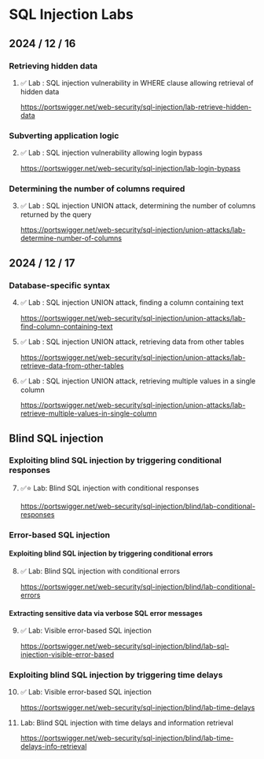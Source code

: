# SQL Injection Labs

## 2024 / 12 / 16

### Retrieving hidden data

1. ✅ Lab : SQL injection vulnerability in WHERE clause allowing retrieval of hidden data

   https://portswigger.net/web-security/sql-injection/lab-retrieve-hidden-data

### Subverting application logic

2. ✅ Lab : SQL injection vulnerability allowing login bypass

   https://portswigger.net/web-security/sql-injection/lab-login-bypass

### Determining the number of columns required

3. ✅ Lab : SQL injection UNION attack, determining the number of columns returned by the query

   https://portswigger.net/web-security/sql-injection/union-attacks/lab-determine-number-of-columns



## 2024 / 12 / 17

### Database-specific syntax

4. ✅ Lab : SQL injection UNION attack, finding a column containing text

   https://portswigger.net/web-security/sql-injection/union-attacks/lab-find-column-containing-text

5. ✅ Lab : SQL injection UNION attack, retrieving data from other tables

   https://portswigger.net/web-security/sql-injection/union-attacks/lab-retrieve-data-from-other-tables

6. ✅ Lab : SQL injection UNION attack, retrieving multiple values in a single column

   https://portswigger.net/web-security/sql-injection/union-attacks/lab-retrieve-multiple-values-in-single-column



## Blind SQL injection

### Exploiting blind SQL injection by triggering conditional responses

7. ✅⭐️ Lab: Blind SQL injection with conditional responses

   https://portswigger.net/web-security/sql-injection/blind/lab-conditional-responses

### Error-based SQL injection

#### Exploiting blind SQL injection by triggering conditional errors

8. ✅ Lab: Blind SQL injection with conditional errors

   https://portswigger.net/web-security/sql-injection/blind/lab-conditional-errors

#### Extracting sensitive data via verbose SQL error messages

9. ✅ Lab: Visible error-based SQL injection

   https://portswigger.net/web-security/sql-injection/blind/lab-sql-injection-visible-error-based

### Exploiting blind SQL injection by triggering time delays

10. ✅ Lab: Visible error-based SQL injection

    https://portswigger.net/web-security/sql-injection/blind/lab-time-delays

11. Lab: Blind SQL injection with time delays and information retrieval

    https://portswigger.net/web-security/sql-injection/blind/lab-time-delays-info-retrieval
